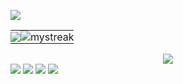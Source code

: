 	

[![](https://readme-typing-svg.herokuapp.com/?color=787b8f&duration=2500&pause=1000&size=35&center=true&vCenter=true&width=1000&lines=Hiliw+I'm+HOUD+Fatima-Ezzahra+🌸;Engineering+student;Computer+Engineering;Big+Data+and+Cloud+Computing;@+ENSET+Mohammedia)](https://git.io/typing-svg)


<div>
  <table align="center" style="border-collapse: collapse;">
    <tr>
      <td style="border: none; padding: 0; text-align: center;">
        <img src="https://github-readme-stats.vercel.app/api?username=HOUD-FatimaEzzahra&show_icons=true&theme=material-palenight"/>
      </td>
      <td style="border: none; padding: 0; text-align: center;">
        <img src="https://github-readme-streak-stats.herokuapp.com/?user=HOUD-FatimaEzzahra&theme=material-palenight" alt="mystreak"/>
      </td>
    </tr>
  </table>
</div>
<div class="centered-image">
  <div style="text-align: center;">
    <img src="https://github-readme-stats.vercel.app/api/top-langs/?username=HOUD-FatimaEzzahra&theme=material-palenight&layout=compact"/>
  </div>
</div>









<div>
		<a href="https://www.facebook.com/people/Fatima-Ezzahra-Houd/pfbid02sKKB8vZL2g7isUqby4FHtqP6pgdcrBd6cPP9F8aQ79Gxz3NKAGk2xWoZRjsHco9ul/?_rdr"><img src="https://img.shields.io/badge/Facebook-Fatima Ezzahra HOUD-cdd6f4?style=flat&logo=facebook" /></a>
			<a href="https://www.instagram.com/fatiza_houd/"><img src="https://img.shields.io/badge/Instagram-fatiza houd-eba0ac?style=flat&logo=instagram" /></a>
		<a href="https://ma.linkedin.com/in/fatima-ezzahra-houd-3b5b731b6"><img src="https://img.shields.io/badge/LinkedIn-Fatima Ezzahra Houd-74c7ec?style=flat&logo=linkedin" /></a>
		<a mailto="f.houd@etu.enset-media.ac.ma"><img src="https://img.shields.io/badge/Gmail-fatimaezzahrahoud14@gmail.com-f2cdcd?style=flat&logo=gmail" /></a>
	</div>

<!--<details>
	<summary>Projects</summary>
	<ul>
		<li><a href="https://mathletedev.github.io">MathleteDev</a> - Terminal emulator portfolio</li>
		<li><a href="https://github.com/mathletedev/dotfiles">dotfiles</a> - Arch Linux config files</li>
		<li><a href="https://github.com/mathletedev/fynn">Fynn</a> - Discord math bot</li>
		<li><a href="https://mathletedev.github.io/nebulii">nebulii</a> - Real-time chat app</li>
		<li><a href="https://mathletedev.github.io/shady21">Shady 21</a> - Shady 21 minimax algorithm</li>
		<li><a href="https://github.com/mathletedev/game-of-life">Game of Life</a> - Conway's cellular atomaton</li>
	</ul>
</details>
-->


	



